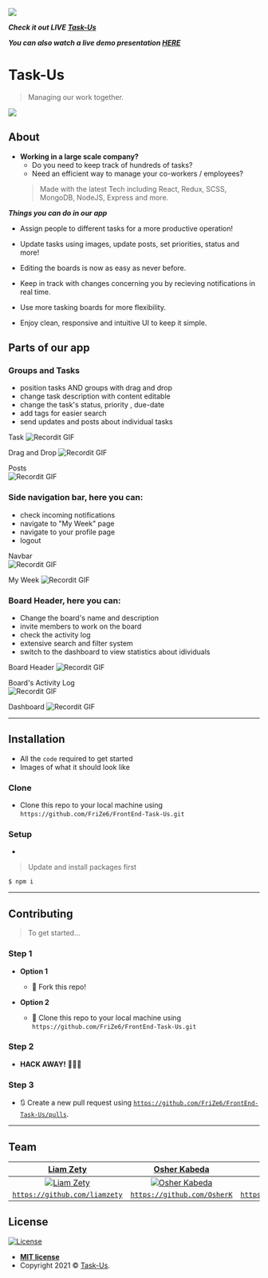 <a href="http://res.cloudinary.com/dtg7n0zye/image/upload/v1601479025/ptn1e4ignc6ubtihl2n6.png"><img                  src="http://res.cloudinary.com/dtg7n0zye/image/upload/v1601479025/ptn1e4ignc6ubtihl2n6.png"/></a>

***Check it out LIVE <a target="_blank" href="https://task-us.herokuapp.com/#/">Task-Us</a>*** 

***You can also watch a live demo presentation <a target="_blank" href="https://vimeo.com/467803554">HERE</a>***

# Task-Us

> Managing our work together.

<img src="https://i.ibb.co/mhHy0bN/home.jpg?s=200" />

## About
- **Working in a large scale company?**
  - Do you need to keep track of hundreds of tasks?
  - Need an efficient way to manage your co-workers / employees?
  > Made with the latest Tech including React, Redux, SCSS, MongoDB, NodeJS, Express and more.

***Things you can do in our app***

- Assign people to different tasks for a more productive operation!

- Update tasks using images, update posts, set priorities, status and more!

- Editing the boards is now as easy as never before.

- Keep in track with changes concerning you by recieving notifications in real time.

- Use more tasking boards for more flexibility.

- Enjoy clean, responsive and intuitive UI to keep it simple.


## Parts of our app

### Groups and Tasks

- position tasks AND groups with drag and drop
- change task description with content editable
- change the task's status, priority , due-date
- add tags for easier search
- send updates and posts about individual tasks

Task ![Recordit GIF](http://g.recordit.co/RUMaib3pvA.gif)

Drag and Drop ![Recordit GIF](http://g.recordit.co/7BQdb1PWAK.gif)

Posts </br> ![Recordit GIF](http://g.recordit.co/Qo8fhDv9GK.gif)


### Side navigation bar, here you can:

- check incoming notifications
- navigate to "My Week" page
- navigate to your profile page
- logout

Navbar </br> ![Recordit GIF](http://g.recordit.co/MLuqJ2cy90.gif)

My Week ![Recordit GIF](http://g.recordit.co/bFOWboH02T.gif) 

### Board Header, here you can:

- Change the board's name and description
- invite members to work on the board
- check the activity log
- extensive search and filter system
- switch to the dashboard to view statistics about idividuals

Board Header ![Recordit GIF](http://g.recordit.co/GfxRa5q9Ve.gif)

Board's Activity Log </br> ![Recordit GIF](http://g.recordit.co/FhWx1cFsIr.gif) 

Dashboard  ![Recordit GIF](http://g.recordit.co/DMNIf03n1t.gif)  

---

## Installation

- All the `code` required to get started
- Images of what it should look like

### Clone

- Clone this repo to your local machine using `https://github.com/FriZe6/FrontEnd-Task-Us.git`

### Setup

- 

> Update and install packages first
```
$ npm i
```

---

## Contributing

> To get started...

### Step 1

- **Option 1**
    - 🍴 Fork this repo!

- **Option 2**
    - 👯 Clone this repo to your local machine using `https://github.com/FriZe6/FrontEnd-Task-Us.git`

### Step 2

- **HACK AWAY!** 🔨🔨🔨

### Step 3

- 🔃 Create a new pull request using <a href="https://github.com/FriZe6/FrontEnd-Task-Us/pulls/" target="_blank">`https://github.com/FriZe6/FrontEnd-Task-Us/pulls`</a>.

---

## Team
| <a href="https://github.com/liamzety" target="_blank">**Liam Zety**</a> | <a href="https://github.com/OsherK" target="_blank">**Osher Kabeda**</a> | <a href="https://github.com/FriZe6" target="_blank">**Roei Arazi**</a> |
| :---: |:---:| :---:|
| [![Liam Zety](http://res.cloudinary.com/dtg7n0zye/image/upload/v1601298953/bdaamqpuvcx1tj1qyst3.jpg?s=200)](https://www.linkedin.com/in/liam-zety-0b157b1b6/)    | [![Osher Kabeda](https://cdn.discordapp.com/attachments/752472970047258644/760881627768291338/WIN_20200930_18_11_38_Pro.jpg?s=200)](https://github.com/OsherK) | [![Roei Arazi](https://media.discordapp.net/attachments/752472970047258644/760883616321503232/prrofile-pic.jpeg?s=200)](https://github.com/FriZe6)  |
| <a href="https://github.com/liamzety" target="_blank">`https://github.com/liamzety`</a> | <a href="https://github.com/OsherK" target="_blank">`https://github.com/OsherK`</a> | <a href="https://github.com/FriZe6" target="_blank">`https://github.com/FriZe6`</a> |



## License

[![License](http://img.shields.io/:license-mit-blue.svg?style=flat-square)](http://badges.mit-license.org)

- **[MIT license](http://opensource.org/licenses/mit-license.php)**
- Copyright 2021 © <a href="http://task-us.herokuapp.com" target="_blank">Task-Us</a>.
